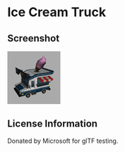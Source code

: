 # Ice Cream Truck 
## Screenshot

![screenshot](screenshot/screenshot.png)

## License Information

Donated by Microsoft for glTF testing.